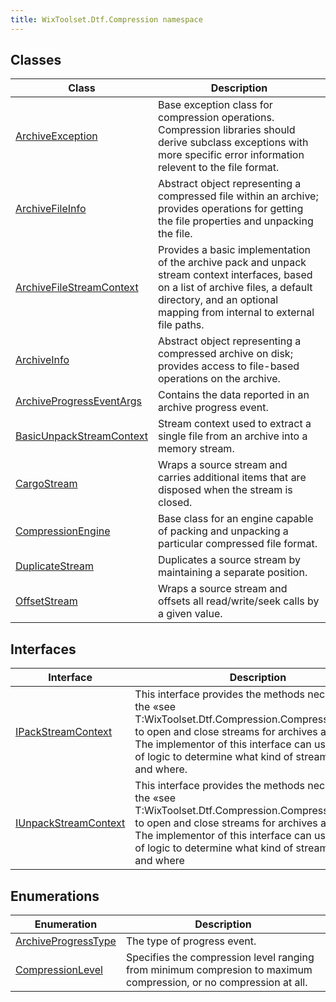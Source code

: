 ```yaml
---
title: WixToolset.Dtf.Compression namespace
---
```

## Classes
| Class | Description |
| -------- | ----------- |
| [ArchiveException](archiveexception) | Base exception class for compression operations. Compression libraries should derive subclass exceptions with more specific error information relevent to the file format. |
| [ArchiveFileInfo](archivefileinfo) | Abstract object representing a compressed file within an archive; provides operations for getting the file properties and unpacking the file. |
| [ArchiveFileStreamContext](archivefilestreamcontext) | Provides a basic implementation of the archive pack and unpack stream context interfaces, based on a list of archive files, a default directory, and an optional mapping from internal to external file paths. |
| [ArchiveInfo](archiveinfo) | Abstract object representing a compressed archive on disk; provides access to file-based operations on the archive. |
| [ArchiveProgressEventArgs](archiveprogresseventargs) | Contains the data reported in an archive progress event. |
| [BasicUnpackStreamContext](basicunpackstreamcontext) | Stream context used to extract a single file from an archive into a memory stream. |
| [CargoStream](cargostream) | Wraps a source stream and carries additional items that are disposed when the stream is closed. |
| [CompressionEngine](compressionengine) | Base class for an engine capable of packing and unpacking a particular compressed file format. |
| [DuplicateStream](duplicatestream) | Duplicates a source stream by maintaining a separate position. |
| [OffsetStream](offsetstream) | Wraps a source stream and offsets all read/write/seek calls by a given value. |
## Interfaces
| Interface | Description |
| -------- | ----------- |
| [IPackStreamContext](ipackstreamcontext) | This interface provides the methods necessary for the «see T:WixToolset.Dtf.Compression.CompressionEngine» to open and close streams for archives and files. The implementor of this interface can use any kind of logic to determine what kind of streams to open and where. |
| [IUnpackStreamContext](iunpackstreamcontext) | This interface provides the methods necessary for the «see T:WixToolset.Dtf.Compression.CompressionEngine» to open and close streams for archives and files. The implementor of this interface can use any kind of logic to determine what kind of streams to open and where |
## Enumerations
| Enumeration | Description |
| -------- | ----------- |
| [ArchiveProgressType](archiveprogresstype) | The type of progress event. |
| [CompressionLevel](compressionlevel) | Specifies the compression level ranging from minimum compresion to maximum compression, or no compression at all. |
